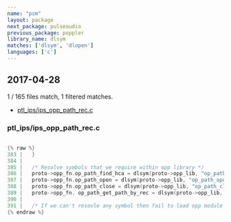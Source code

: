 ```yaml
---
name: "psm"
layout: package
next_package: pulseaudio
previous_package: poppler
library_name: dlsym
matches: ['dlsym', 'dlopen']
languages: ['c']
---
```

## 2017-04-28
1 / 165 files match, 1 filtered matches.

 - [ptl_ips/ips_opp_path_rec.c](#ptl_ipsips_opp_path_recc)

### ptl_ips/ips_opp_path_rec.c

```c

{% raw %}
383 |   }
384 |   
385 |   /* Resolve symbols that we require within opp library */
386 |   proto->opp_fn.op_path_find_hca = dlsym(proto->opp_lib, "op_path_find_hca");
387 |   proto->opp_fn.op_path_open = dlsym(proto->opp_lib, "op_path_open");
388 |   proto->opp_fn.op_path_close = dlsym(proto->opp_lib, "op_path_close");
389 |   proto->opp_fn. op_path_get_path_by_rec = dlsym(proto->opp_lib, "op_path_get_path_by_rec");
390 |   
391 |   /* If we can't resovle any symbol then fail to load opp module */  
{% endraw %}

```